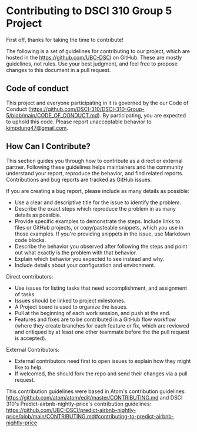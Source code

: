 # Contributing to DSCI 310 Group 5 Project  

First off, thanks for taking the time to contribute! 

The following is a set of guidelines for contributing to our project, which are hosted in the https://github.com/UBC-DSCI on GitHub. These are mostly guidelines, not rules. Use your best judgment, and feel free to propose changes to this document in a pull request.

## Code of conduct 

This project and everyone participating in it is governed by the our Code of Conduct (https://github.com/DSCI-310/DSCI-310-Group-5/blob/main/CODE_OF_CONDUCT.md). By participating, you are expected to uphold this code. Please report unacceptable behavior to kimpdung47@gmail.com. 

## How Can I Contribute? 

This section guides you through how to contribute as a direct or external partner. Following these guidelines helps maintainers and the community understand your report, reproduce the behavior, and find related reports. Contributions and bug reports are tracked as GitHub issues.

If you are creating a bug report, please include as many details as possible:

   - Use a clear and descriptive title for the issue to identify the problem.
   - Describe the exact steps which reproduce the problem in as many details as possible.
   - Provide specific examples to demonstrate the steps. Include links to files or GitHub projects, or copy/pasteable snippets, which you use in those examples. If you're providing snippets in the issue, use Markdown code blocks.
   - Describe the behavior you observed after following the steps and point out what exactly is the problem with that behavior.
   - Explain which behavior you expected to see instead and why.
   - Include details about your configuration and environment. 
   
Direct contributors:
   - Use issues for listing tasks that need accomplishment, and assignment of tasks.
   - Issues should be linked to project milestones.
   - A Project board is used to organize the issues.
   - Pull at the beginning of each work session, and push at the end.
   - Features and fixes are to be contributed in a GitHub flow workflow (where they create branches for each feature or fix, which are reviewed and critiqued by at least one other teammate before the the pull request is accepted).
   

External Contributors: 
   - External contributors need first to open issues to explain how they might like to help.
   - If welcomed, the should fork the repo and send their changes via a pull request.
   
   
This contribution guidelines were based in Atom's contribution guidelines: https://github.com/atom/atom/edit/master/CONTRIBUTING.md and DSCI 310's Predict-airbnb-nightly-price's contribution guidelines: https://github.com/UBC-DSCI/predict-airbnb-nightly-price/blob/main/CONTRIBUTING.md#contributing-to-predict-airbnb-nightly-price 